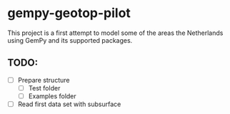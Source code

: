 # gempy-geotop-pilot

This project is a first attempt to model some of the areas the Netherlands using GemPy and
its supported packages.


## TODO:

- [ ] Prepare structure
    - [ ] Test folder
    - [ ] Examples folder
- [ ] Read first data set with subsurface